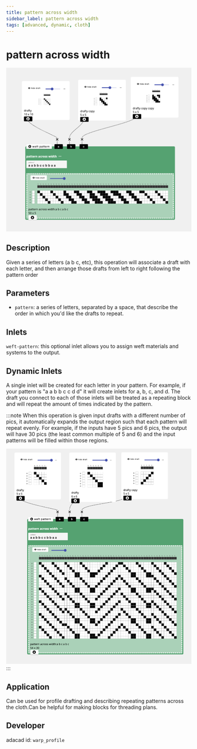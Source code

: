 ```yaml
---
title: pattern across width
sidebar_label: pattern across width
tags: [advanced, dynamic, cloth]
---
```

# pattern across width
![file](./img/warp_profile.png)

## Description
Given a series of letters (a b c, etc), this operation will associate a draft with each letter, and then arrange those drafts from left to right following the pattern order

## Parameters
- `pattern`: a series of letters, separated by a space, that describe the order in which you'd like the drafts to repeat.

## Inlets
`weft-pattern`: this optional inlet allows you to assign weft materials and systems to the output. 

## Dynamic Inlets
A single inlet will be created for each letter in your pattern. For example, if your pattern is "a a b b c c d d" it will create inlets for a, b, c, and d. The draft you connect to each of those inlets will be treated as a repeating block and will repeat the amount of times indicated by the pattern. 




:::note
When this operation is given input drafts with a different number of pics, it automatically expands the output region such that each pattern will repeat evenly. For example, if the inputs have 5 pics and 6 pics, the output will have 30 pics (the least common multiple of 5 and 6) and the input patterns will be filled within those regions. 

![file](./img/warp_profile_helper.png)
:::


## Application
Can be used for profile drafting and describing repeating patterns across the cloth.Can be helpful for making blocks for threading plans. 

## Developer
adacad id: `warp_profile`
